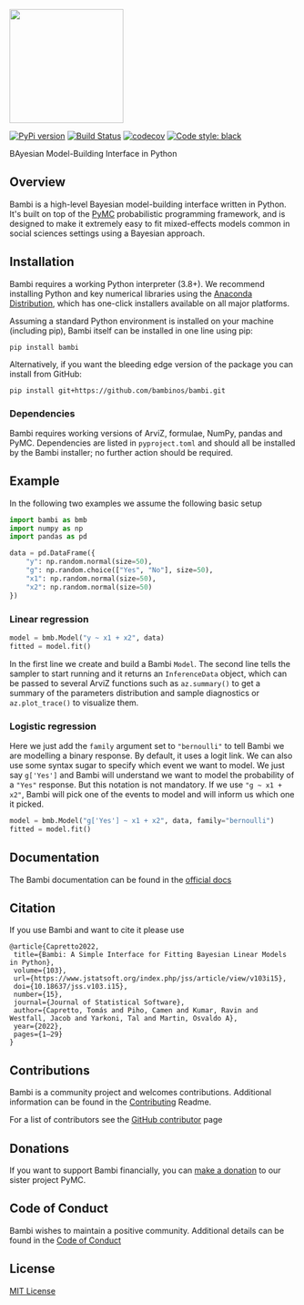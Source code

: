 <img src="https://raw.githubusercontent.com/bambinos/bambi/main/docs/logos/RGB/Bambi_logo.png" width=200></img>

[![PyPi version](https://badge.fury.io/py/bambi.svg)](https://badge.fury.io/py/bambi)
[![Build Status](https://github.com/bambinos/bambi/actions/workflows/test.yml/badge.svg)](https://github.com/bambinos/bambi/actions/workflows/test.yml)
[![codecov](https://codecov.io/gh/bambinos/bambi/branch/master/graph/badge.svg?token=ZqH0KCLKAE)](https://codecov.io/gh/bambinos/bambi)
[![Code style: black](https://img.shields.io/badge/code%20style-black-000000.svg)](https://github.com/ambv/black)

BAyesian Model-Building Interface in Python

## Overview

Bambi is a high-level Bayesian model-building interface written in Python. It's built on top of the [PyMC](https://github.com/pymc-devs/pymc) probabilistic programming framework, and is designed to make it extremely easy to fit mixed-effects models common in social sciences settings using a Bayesian approach.

## Installation

Bambi requires a working Python interpreter (3.8+). We recommend installing Python and key numerical libraries using the [Anaconda Distribution](https://www.anaconda.com/products/individual#Downloads), which has one-click installers available on all major platforms.

Assuming a standard Python environment is installed on your machine (including pip), Bambi itself can be installed in one line using pip:

    pip install bambi

Alternatively, if you want the bleeding edge version of the package you can install from GitHub:

    pip install git+https://github.com/bambinos/bambi.git

### Dependencies

Bambi requires working versions of ArviZ, formulae, NumPy, pandas and PyMC. Dependencies are listed in `pyproject.toml` and should all be installed by the Bambi installer; no further action should be required.

## Example

In the following two examples we assume the following basic setup

```python
import bambi as bmb
import numpy as np
import pandas as pd

data = pd.DataFrame({
    "y": np.random.normal(size=50),
    "g": np.random.choice(["Yes", "No"], size=50),
    "x1": np.random.normal(size=50),
    "x2": np.random.normal(size=50)
})
```

### Linear regression

```python
model = bmb.Model("y ~ x1 + x2", data)
fitted = model.fit()
```

In the first line we create and build a Bambi `Model`. The second line tells the sampler to start
running and it returns an `InferenceData` object, which can be passed to several ArviZ functions
such as `az.summary()` to get a summary of the parameters distribution and sample diagnostics or
 `az.plot_trace()` to visualize them.


### Logistic regression

Here we just add the `family` argument set to `"bernoulli"` to tell Bambi we are modelling a binary
response. By default, it uses a logit link. We can also use some syntax sugar to specify which event
we want to model. We just say `g['Yes']` and Bambi will understand we want to model the probability
of a `"Yes"` response. But this notation is not mandatory. If we use `"g ~ x1 + x2"`, Bambi will
pick one of the events to model and will inform us which one it picked.


```python
model = bmb.Model("g['Yes'] ~ x1 + x2", data, family="bernoulli")
fitted = model.fit()
```

## Documentation

The Bambi documentation can be found in the [official docs](https://bambinos.github.io/bambi/index.html)

## Citation

If you use Bambi and want to cite it please use

```
@article{Capretto2022,
 title={Bambi: A Simple Interface for Fitting Bayesian Linear Models in Python},
 volume={103},
 url={https://www.jstatsoft.org/index.php/jss/article/view/v103i15},
 doi={10.18637/jss.v103.i15},
 number={15},
 journal={Journal of Statistical Software},
 author={Capretto, Tomás and Piho, Camen and Kumar, Ravin and Westfall, Jacob and Yarkoni, Tal and Martin, Osvaldo A},
 year={2022},
 pages={1–29}
}
```

## Contributions

Bambi is a community project and welcomes contributions. Additional information can be found in the [Contributing](https://github.com/bambinos/bambi/blob/main/docs/CONTRIBUTING.md) Readme.

For a list of contributors see the [GitHub contributor](https://github.com/bambinos/bambi/graphs/contributors) page

## Donations

If you want to support Bambi financially, you can [make a donation](https://numfocus.org/donate-to-pymc) to our sister project PyMC.

## Code of Conduct

Bambi wishes to maintain a positive community. Additional details can be found in the [Code of Conduct](https://github.com/bambinos/bambi/blob/main/docs/CODE_OF_CONDUCT.md)

## License

[MIT License](https://github.com/bambinos/bambi/blob/main/LICENSE)
